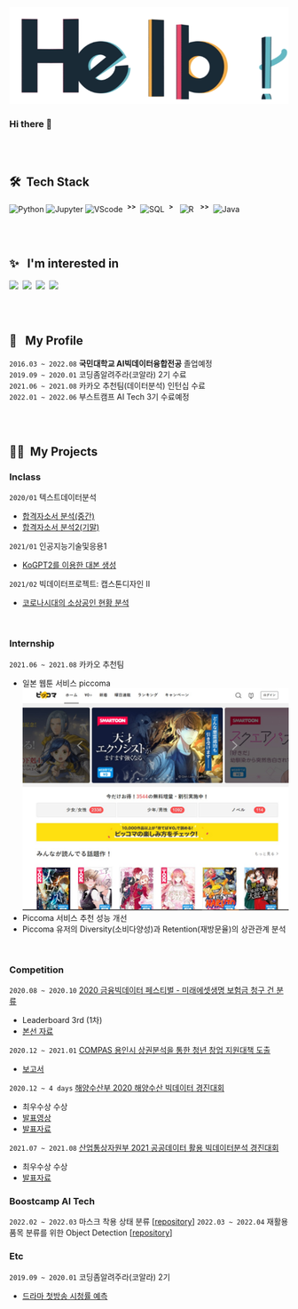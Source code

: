 <img src="https://github.com/ChoiHongrok/ChoiHongrok/blob/main/hello.gif" alt="hello-gif">

<br>

### Hi there 👋

<br>
<br>

## 🛠 &nbsp;Tech Stack
![Python](https://img.shields.io/badge/-Python-05122A?style=flat&logo=python) 
![Jupyter](https://img.shields.io/badge/-Jupyter-05122A?style=flat&logo=Jupyter)
![VScode](https://img.shields.io/badge/-VScode-05122A?style=flat&logo=visual-studio-code&logoColor=007ACC)
&nbsp;<sup>__>>__</sup>&nbsp;
![SQL](https://img.shields.io/badge/-SQL-05122A?style=flat&logo=MySQL&logoColor=00758F)&nbsp; <sup>__>__</sup> &nbsp;
![R](https://img.shields.io/badge/-R-05122A?style=flat&logo=R&logoColor=276DC3)
&nbsp; <sup>__>>__</sup>&nbsp; 
![Java](https://img.shields.io/badge/-Java-05122A?style=flat&logo=Java&logoColor=FFA518)

<br>
<br>

## ✨ &nbsp; I'm interested in
![](https://img.shields.io/badge/-DataScience-05122A?style=fla&logo=NumPy)&nbsp;
![](https://img.shields.io/badge/-DataAnalysis-05122A?style=flat&logo=pandas)&nbsp;
![](https://img.shields.io/badge/-MachineLearning-05122A?style=flat&logo=scikit-learn)&nbsp;
![](https://img.shields.io/badge/-DeepLearning-05122A?style=flat&logo=pytorch)&nbsp;

<br>
<br>

## 👨 &nbsp; My Profile

`2016.03 ~ 2022.08` __국민대학교 AI빅데이터융합전공__ 졸업예정<br>
`2019.09 ~ 2020.01` 코딩좀알려주라(코알라) 2기 수료<br>
`2021.06 ~ 2021.08` 카카오 추천팀(데이터분석) 인턴십 수료<br>
`2022.01 ~ 2022.06` 부스트캠프 AI Tech 3기 수료예정<br>

<br>
<br>

## 🏃‍♂️&nbsp; My Projects 
###  Inclass
`2020/01` 텍스트데이터분석 
- [합격자소서 분석(중간)](https://www.notion.so/72c28cd6c6214fb7a29a4144bd83fd9b)
- [합격자소서 분석2(기말)](https://www.notion.so/2-7f183c68f92f4f2ab2a28bc4427f8eb4)

`2021/01` 인공지능기술및응용1
- [KoGPT2를 이용한 대본 생성](https://www.notion.so/KoGPT2-209c9ac850e64de289c999abf3e63416)

`2021/02` 빅데이터프로젝트: 캡스톤디자인 II
- [코로나시대의 소상공인 현황 분석](https://www.notion.so/fbee95edf9214f128115ccbceb0a1693)

<br>

### Internship 
`2021.06 ~ 2021.08` 카카오 추천팀 
- 일본 웹툰 서비스 piccoma<br>
<img src="https://github.com/ChoiHongrok/ChoiHongrok/blob/main/piccoma.jpg" alt="piccoma" width=500 height=400><br>
- Piccoma 서비스 추천 성능 개선
- Piccoma 유저의 Diversity(소비다양성)과 Retention(재방문율)의 상관관계 분석

<br>

### Competition
`2020.08 ~ 2020.10` [2020 금융빅데이터 페스티벌 - 미래에셋생명 보험금 청구 건 분류](https://programmers.co.kr/competitions/252/2020-miraeasset)
- Leaderboard 3rd (1차)
- [본선 자료](https://www.notion.so/2020-5ea778590338459aabbe72317a17eec2)

`2020.12 ~ 2021.01` [COMPAS 용인시 상권분석을 통한 청년 창업 지원대책 도출](https://compas.lh.or.kr/subj/past/info?subjNo=SBJ_2012_002)
- [보고서](https://www.notion.so/COMPAS-6a1ac824e7574845ab391f1e1afa28f8)

`2020.12 ~ 4 days` [해양수산부 2020 해양수산 빅데이터 경진대회](http://www.usmac.or.kr/kr/html/sub05/0501.html?mode=V&no=440666db1e6e35baa5d24626c77f7f2f)
- 최우수상 수상
- [발표영상](https://youtu.be/y9TjQuj7Jjw)
- [발표자료](https://www.notion.so/2020-1e8c72a4d3ad46bd87bc04fcfc25fdb2)

`2021.07 ~ 2021.08` [산업통상자원부 2021 공공데이터 활용 빅데이터분석 경진대회](http://www.datacontest.kr/board/view/winning/3458)
- 최우수상 수상
- [발표자료](https://www.notion.so/2021-cad7d079df474de980bda9014bf5abbb)

### Boostcamp AI Tech
`2022.02 ~ 2022.03` 마스크 착용 상태 분류 [[repository](https://github.com/ChoiHongrok/level1-image-classification-level1-cv-14)]
`2022.03 ~ 2022.04` 재활용 품목 분류를 위한 Object Detection [[repository](https://github.com/ChoiHongrok/level2-object-detection-level2-cv-12)]

### Etc
`2019.09 ~ 2020.01` 코딩좀알려주라(코알라) 2기
- [드라마 첫방송 시청률 예측](https://www.notion.so/9ff953cbe12041b59603a77b9558359c)

<!--
**ChoiHongrok/ChoiHongrok** is a ✨ _special_ ✨ repository because its `README.md` (this file) appears on your GitHub profile.

Here are some ideas to get you started:

- 🔭 I’m currently working on ...
- 🌱 I’m currently learning ...
- 👯 I’m looking to collaborate on ...
- 🤔 I’m looking for help with ...
- 💬 Ask me about ...
- 📫 How to reach me: ...
- 😄 Pronouns: ...
- ⚡ Fun fact: ...
👨‍💻
-->
